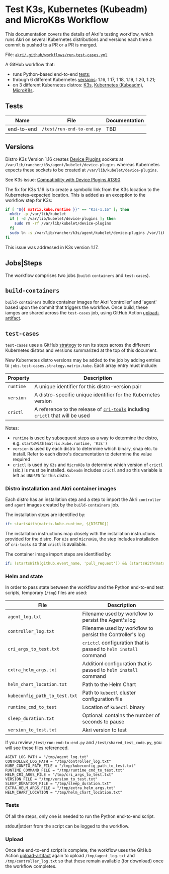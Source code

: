 # Test K3s, Kubernetes (Kubeadm) and MicroK8s Workflow

This documentation covers the details of Akri's testing workflow, which runs Akri on several Kubernetes distributions
and versions each time a commit is pushed to a PR or a PR is merged. 

File:
[`akri/.github/workflows/run-test-cases.yml`](https://github.com/deislabs/akri/blob/main/.github/workflows/run-test-cases.yml)

A GitHub workflow that:

+ runs Python-based end-to-end [tests](#Tests);
+ through 6 different Kubernetes [versions](#Versions): 1.16, 1.17, 1.18, 1.19, 1.20, 1.21;
+ on 3 different Kubernetes distros: [K3s](https://k3s.io), [Kubernetes (Kubeadm)](https://kubernetes.io/docs/reference/setup-tools/kubeadm/), [MicroK8s](https://microk8s.io).

## Tests

|Name|File|Documentation|
|----|----|-----------|
|end-to-end|`/test/run-end-to-end.py`|TBD|

## Versions

Distro K3s Version 1.16 creates [Device
Plugins](https://kubernetes.io/docs/concepts/extend-kubernetes/compute-storage-net/device-plugins/) sockets at
`/var/lib/rancher/k3s/agent/kubelet/device-plugins` whereas Kubernetes expects these sockets to be created at
`/var/lib/kubelet/device-plugins`.

See K3s issue: [Compatibility with Device Plugins #1390](https://github.com/k3s-io/k3s/issues/1390)

The fix for K3s 1.16 is to create a symbolic link from the K3s location to the Kubernetes-expected location. This is
added as an exception to the workflow step for K3s:

```bash
if [ "${{ matrix.kube.runtime }}" == "K3s-1.16" ]; then
  mkdir -p /var/lib/kubelet
  if [ -d /var/lib/kubelet/device-plugins ]; then
    sudo rm -rf /var/lib/kubelet/device-plugins
  fi
  sudo ln -s /var/lib/rancher/k3s/agent/kubelet/device-plugins /var/lib/kubelet/device-plugins
fi
```

This issue was addressed in K3s version 1.17.

## Jobs|Steps

The workflow comprises two jobs (`build-containers` and `test-cases`).

## `build-containers`

`build-containers` builds container images for Akri 'controller' and 'agent' based upon the commit that triggers the
workflow. Once build, these iamges are shared across the `test-cases` job, using GitHub Action
[upload-artifact](https://github.com/actions/upload-artifact).

## `test-cases`

`test-cases` uses a GitHub
[strategy](https://docs.github.com/en/actions/reference/workflow-syntax-for-github-actions#jobsjob_idstrategy) to run
its steps across the different Kubernetes distros and versions summarized at the top of this document.

New Kubernetes distro versions may be added to the job by adding entries to `jobs.test-cases.strategy.matrix.kube`. Each
array entry must include:

|Property|Description|
|--------|-----------|
|`runtime`|A unique identifier for this distro-version pair|
|`version`|A distro-specific unique identifier for the Kubernetes version|
|`crictl`|A reference to the release of [`cri-tools`](https://github.com/kubernetes-sigs/cri-tools) including `crictl` that will be used|

Notes:

+ `runtime` is used by subsequent steps as a way to determine the distro, e.g. `startsWith(matrix.kube.runtime, 'K3s')`
+ `version` is used by each distro to determine which binary, snap etc. to install. Refer to each distro's documentation
  to determine the value required
+ `crictl` is used by `K3s` and `MicroK8s` to determine which version of `crictl` (sic.) is must be installed. `Kubeadm`
  includes `crictl` and so this variable is left as `UNUSED` for this distro.

### Distro installation and Akri container images

Each distro has an installation step and a step to import the Akri `controller` and `agent` images created by the
`build-containers` job.

The installation steps are identified by:

```YAML
if: startsWith(matrix.kube.runtime, ${DISTRO})
```

The installation instructions map closely with the installation instructions provided for the distro. For `K3s` and
`MicroK8s`, the step includes installation of `cri-tools` so that `crictl` is available.

The container image import steps are identified by:

```YAML
if: (startsWith(github.event_name, 'pull_request')) && (startsWith(matrix.kube.runtime, ${DISTRO}))
```

### Helm and state

In order to pass state between the workflow and the Python end-to-end test scripts, temporary (`/tmp`) files are used:

|File|Description|
|----|-----------|
|`agent_log.txt`|Filename used by workflow to persist the Agent's log|
|`controller_log.txt`|Filename used by workflow to persist the Controller's log|
|`cri_args_to_test.txt`|`crictcl` configuration that is passed to `helm install` command|
|`extra_helm_args.txt`|Additionl configuration that is passed to `helm install` command|
|`helm_chart_location.txt`|Path to the Helm Chart|
|`kubeconfig_path_to_test.txt`|Path to `kubectl` cluster configuration file|
|`runtime_cmd_to_test`|Location of `kubectl` binary|
|`sleep_duration.txt`|Optional: contains the number of seconds to pause|
|`version_to_test.txt`|Akri version to test|


If you review `/test/run-end-to-end.py` and `/test/shared_test_code.py`, you will see these files referenced.

```Python3
AGENT_LOG_PATH = "/tmp/agent_log.txt"
CONTROLLER_LOG_PATH = "/tmp/controller_log.txt"
KUBE_CONFIG_PATH_FILE = "/tmp/kubeconfig_path_to_test.txt"
RUNTIME_COMMAND_FILE = "/tmp/runtime_cmd_to_test.txt"
HELM_CRI_ARGS_FILE = "/tmp/cri_args_to_test.txt"
VERSION_FILE = "/tmp/version_to_test.txt"
SLEEP_DURATION_FILE = "/tmp/sleep_duration.txt"
EXTRA_HELM_ARGS_FILE = "/tmp/extra_helm_args.txt"
HELM_CHART_LOCATION = "/tmp/helm_chart_location.txt"
```

### Tests

Of all the steps, only one is needed to run the Python end-to-end script.

stdout|stderr from the script can be logged to the workflow.

### Upload

Once the end-to-end script is complete, the workflow uses the GitHub Action
[upload-artifact](https://github.com/actions/upload-artifact) again to upload `/tmp/agent_log.txt` and
`/tmp/controller_log.txt` so that these remain available (for download) once the workflow completes.